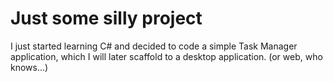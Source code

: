 # Just some silly project    
I just started learning C# and decided to code a simple Task Manager application, which I will later scaffold to a desktop application. (or web, who knows...)
